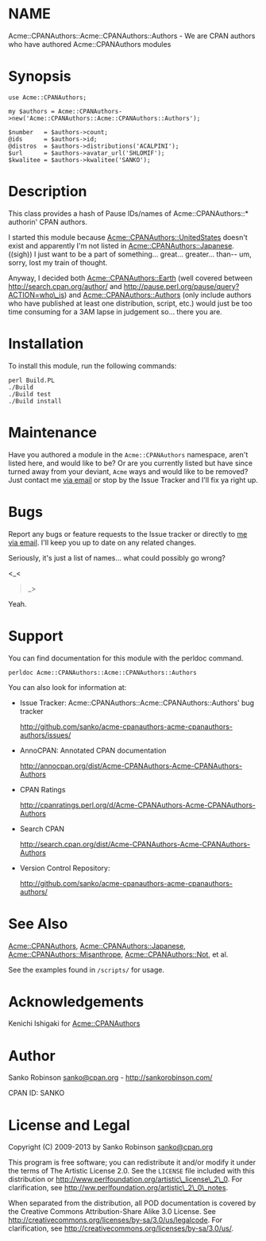 # NAME

Acme::CPANAuthors::Acme::CPANAuthors::Authors - We are CPAN authors who have authored Acme::CPANAuthors modules

# Synopsis

    use Acme::CPANAuthors;

    my $authors = Acme::CPANAuthors->new('Acme::CPANAuthors::Acme::CPANAuthors::Authors');

    $number   = $authors->count;
    @ids      = $authors->id;
    @distros  = $authors->distributions('ACALPINI');
    $url      = $authors->avatar_url('SHLOMIF');
    $kwalitee = $authors->kwalitee('SANKO');

# Description

This class provides a hash of Pause IDs/names of Acme::CPANAuthors::\*
authorin' CPAN authors.

I started this module because
[Acme::CPANAuthors::UnitedStates](http://search.cpan.org/perldoc?Acme::CPANAuthors::UnitedStates) doesn't
exist and apparently I'm not listed in
[Acme::CPANAuthors::Japanese](http://search.cpan.org/perldoc?Acme::CPANAuthors::Japanese). ((sigh)) I just
want to be a part of something... great... greater... than-- um, sorry, lost
my train of thought.

Anyway, I decided both [Acme::CPANAuthors::Earth](http://search.cpan.org/perldoc?Acme::CPANAuthors::Earth)
(well covered between http://search.cpan.org/author/ and
http://pause.perl.org/pause/query?ACTION=who\_is) and
[Acme::CPANAuthors::Authors](http://search.cpan.org/perldoc?Acme::CPANAuthors::Authors) (only include authors
who have published at least one distribution, script, etc.) would just be too
time consuming for a 3AM lapse in judgement so... there you are.

# Installation

To install this module, run the following commands:

	perl Build.PL
	./Build
	./Build test
	./Build install

# Maintenance

Have you authored a module in the `Acme::CPANAuthors` namespace, aren't
listed here, and would like to be? Or are you currently listed but have since
turned away from your deviant, `Acme` ways and would like to be removed? Just
contact me [via email](#AUTHOR) or stop by the Issue Tracker and I'll fix ya
right up.

# Bugs

Report any bugs or feature requests to the Issue tracker or
directly to [me via email](#AUTHOR). I'll keep you up to date on any related
changes.

Seriously, it's just a list of names... what could possibly go wrong?

<\_<

>\_>

Yeah.

# Support

You can find documentation for this module with the perldoc command.

    perldoc Acme::CPANAuthors::Acme::CPANAuthors::Authors

You can also look for information at:

- Issue Tracker: Acme::CPANAuthors::Acme::CPANAuthors::Authors' bug tracker

    http://github.com/sanko/acme-cpanauthors-acme-cpanauthors-authors/issues/

- AnnoCPAN: Annotated CPAN documentation

    http://annocpan.org/dist/Acme-CPANAuthors-Acme-CPANAuthors-Authors

- CPAN Ratings

    http://cpanratings.perl.org/d/Acme-CPANAuthors-Acme-CPANAuthors-Authors

- Search CPAN

    http://search.cpan.org/dist/Acme-CPANAuthors-Acme-CPANAuthors-Authors

- Version Control Repository:

    http://github.com/sanko/acme-cpanauthors-acme-cpanauthors-authors/

# See Also

[Acme::CPANAuthors](http://search.cpan.org/perldoc?Acme::CPANAuthors),
[Acme::CPANAuthors::Japanese](http://search.cpan.org/perldoc?Acme::CPANAuthors::Japanese),
[Acme::CPANAuthors::Misanthrope](http://search.cpan.org/perldoc?Acme::CPANAuthors::Misanthrope),
[Acme::CPANAuthors::Not](http://search.cpan.org/perldoc?Acme::CPANAuthors::Not), et al.

See the examples found in `/scripts/` for usage.

# Acknowledgements

Kenichi Ishigaki for [Acme::CPANAuthors](http://search.cpan.org/perldoc?Acme::CPANAuthors)

# Author

Sanko Robinson <sanko@cpan.org> - http://sankorobinson.com/

CPAN ID: SANKO

# License and Legal

Copyright (C) 2009-2013 by Sanko Robinson <sanko@cpan.org>

This program is free software; you can redistribute it and/or modify
it under the terms of The Artistic License 2.0.  See the `LICENSE`
file included with this distribution or
http://www.perlfoundation.org/artistic\_license\_2\_0.  For
clarification, see http://ww.perlfoundation.org/artistic\_2\_0\_notes.

When separated from the distribution, all POD documentation is covered
by the Creative Commons Attribution-Share Alike 3.0 License.  See
http://creativecommons.org/licenses/by-sa/3.0/us/legalcode.  For
clarification, see http://creativecommons.org/licenses/by-sa/3.0/us/.
